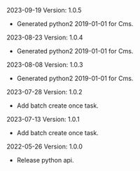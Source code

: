 2023-09-19 Version: 1.0.5
- Generated python2 2019-01-01 for Cms.

2023-08-23 Version: 1.0.4
- Generated python2 2019-01-01 for Cms.

2023-08-08 Version: 1.0.3
- Generated python2 2019-01-01 for Cms.

2023-07-28 Version: 1.0.2
- Add batch create once task.

2023-07-13 Version: 1.0.1
- Add batch create once task.

2022-05-26 Version: 1.0.0
- Release python api.

